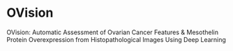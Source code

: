# OVision
OVision: Automatic Assessment of Ovarian Cancer Features &amp; Mesothelin Protein Overexpression from Histopathological Images Using Deep Learning
